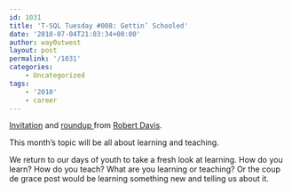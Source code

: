 ```yaml
---
id: 1031
title: 'T-SQL Tuesday #008: Gettin’ Schooled'
date: '2010-07-04T21:03:34+00:00'
author: way0utwest
layout: post
permalink: '/1031'
categories:
    - Uncategorized
tags:
    - '2010'
    - career
---
```


[Invitation](http://sqlsoldier.net/wp/sqlserver/t-sql-tuesday-008-gettin-schooled) and [roundup ](http://sqlsoldier.net/wp/sqlserver/tsqltuesday8roundup)from [Robert Davis](http://www.sqlsoldier.com/wp/).

This month’s topic will be all about learning and teaching.

We return to our days of youth to take a fresh look at learning. How do you learn? How do you teach? What are you learning or teaching? Or the coup de grace post would be learning something new and telling us about it.